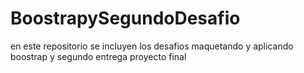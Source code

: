 # BoostrapySegundoDesafio
en este repositorio se incluyen los desafios maquetando y aplicando boostrap y segundo entrega proyecto final
